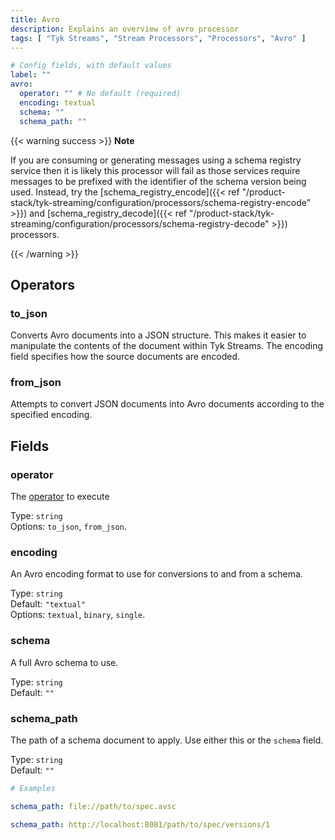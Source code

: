 ```yaml
---
title: Avro
description: Explains an overview of avro processor
tags: [ "Tyk Streams", "Stream Processors", "Processors", "Avro" ]
---
```


```yml
# Config fields, with default values
label: ""
avro:
  operator: "" # No default (required)
  encoding: textual
  schema: ""
  schema_path: ""
```

{{< warning success >}}
**Note**

If you are consuming or generating messages using a schema registry service then it is likely this processor will fail as those services require messages to be prefixed with the identifier of the schema version being used. Instead, try the [schema_registry_encode]({{< ref "/product-stack/tyk-streaming/configuration/processors/schema-registry-encode" >}}) and [schema_registry_decode]({{< ref "/product-stack/tyk-streaming/configuration/processors/schema-registry-decode" >}}) processors.

{{< /warning >}}

## Operators

### to_json

Converts Avro documents into a JSON structure. This makes it easier to
manipulate the contents of the document within Tyk Streams. The encoding field
specifies how the source documents are encoded.


### from_json

Attempts to convert JSON documents into Avro documents according to the
specified encoding.

## Fields

### operator

The [operator](#operators) to execute


Type: `string`  
Options: `to_json`, `from_json`.

### encoding

An Avro encoding format to use for conversions to and from a schema.


Type: `string`  
Default: `"textual"`  
Options: `textual`, `binary`, `single`.

### schema

A full Avro schema to use.


Type: `string`  
Default: `""`  

### schema_path

The path of a schema document to apply. Use either this or the `schema` field.


Type: `string`  
Default: `""`  

```yml
# Examples

schema_path: file://path/to/spec.avsc

schema_path: http://localhost:8081/path/to/spec/versions/1
```

